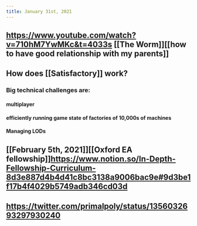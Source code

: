 ```yaml
---
title: January 31st, 2021
---
```


## https://www.youtube.com/watch?v=710hM7YwMKc&t=4033s [[The Worm]][[how to have good relationship with my parents]]

## How does [[Satisfactory]] work?
### Big technical challenges are:
#### multiplayer

#### efficiently running game state of factories of 10,000s of machines

#### Managing LODs

## [[February 5th, 2021]][[Oxford EA fellowship]]https://www.notion.so/In-Depth-Fellowship-Curriculum-8d3e887d4b4d41c8bc3138a9006bac9e#9d3be1f17b4f4029b5749adb346cd03d

## https://twitter.com/primalpoly/status/1356032693297930240

## 
